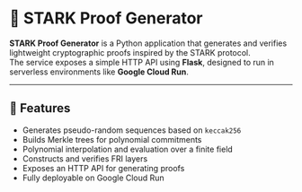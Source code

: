 # 🧮 STARK Proof Generator

**STARK Proof Generator** is a Python application that generates and verifies lightweight cryptographic proofs inspired by the STARK protocol.  
The service exposes a simple HTTP API using **Flask**, designed to run in serverless environments like **Google Cloud Run**.

---

## 🚀 Features

- Generates pseudo-random sequences based on `keccak256`  
- Builds Merkle trees for polynomial commitments  
- Polynomial interpolation and evaluation over a finite field  
- Constructs and verifies FRI layers  
- Exposes an HTTP API for generating proofs  
- Fully deployable on Google Cloud Run
